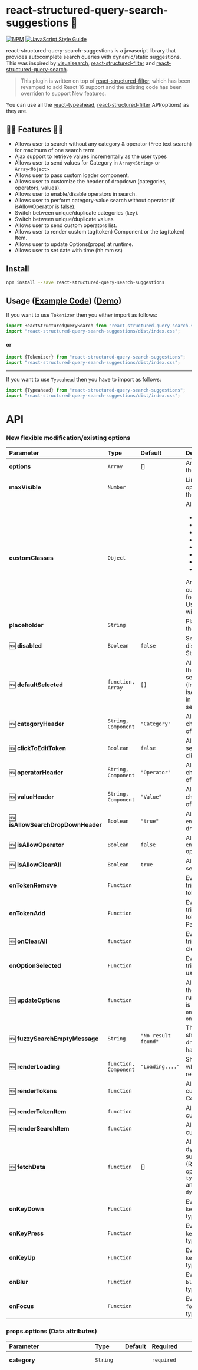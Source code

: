 # react-structured-query-search-suggestions 🎉

[![NPM](https://img.shields.io/badge/npm-v1.0.7-orange)](https://www.npmjs.com/package/react-structured-query-search-suggestions) [![JavaScript Style Guide](https://img.shields.io/badge/code_style-standard-brightgreen.svg)](https://standardjs.com)

react-structured-query-search-suggestions is a javascript library that provides autocomplete search queries with dynamic/static suggestions.
This was inspired by [visualsearch](http://documentcloud.github.io/visualsearch), [react-structured-filter](https://github.com/SummitRoute/react-structured-filter) and [react-structured-query-search](https://github.com/kevalbhatt/react-structured-query-search).
>This plugin is written on top of [react-structured-filter](https://github.com/SummitRoute/react-structured-filter), which has been revamped to add React 16 support and the existing code has been overriden to support New features.

You can use all the [react-typeahead](https://github.com/fmoo/react-typeahead), [react-structured-filter](https://github.com/SummitRoute/react-structured-filter)  API(options) as they are.

## 🎉🎊 Features 🎊🎉

* Allows user to search without any category & operator (Free text search) for maximum of one search term 
* Ajax support to retrieve values incrementally as the user types
* Allows user to send values for Category in `Array<String>` or `Array<Object>`
* Allows user to pass custom loader component.
* Allows user to customize the header of dropdown (categories, operators, values).
* Allows user to enable/disable operators in search.
* Allows user to perform category-value search without operator (if isAllowOperator is false).
* Switch between unique/duplicate categories (key).
* Switch between unique/duplicate values
* Allows user to send custom operators list.
* Allows user to render custom tag(token) Component or the tag(token) Item.
* Allows user to update Options(props) at runtime.
* Allows user to set date with time (hh mm ss)


## Install

```bash
npm install --save react-structured-query-search-suggestions
```

## Usage ([Example Code](https://github.com/acreto/react-structured-query-search-suggestions/blob/master/example/src/App.js)) ([Demo](https://acreto.github.io/react-structured-query-search-suggestions/))

If you want to use `Tokenizer` then you either import as follows:

```jsx
import ReactStructuredQuerySearch from "react-structured-query-search-suggestions";
import "react-structured-query-search-suggestions/dist/index.css";
```
#### or

```jsx
import {Tokenizer} from "react-structured-query-search-suggestions";
import "react-structured-query-search-suggestions/dist/index.css";
```
---

If you want to use `Typeahead` then you have to import as follows:

```jsx
import {Typeahead} from "react-structured-query-search-suggestions";
import "react-structured-query-search-suggestions/dist/index.css";
```

# API

### New flexible modification/existing options


| Parameter | Type | Default | Description |
| :---------|:---- |:--------|:----------- | 
| **options** | `Array` | [] | An array supplied to the filter function.|
| **maxVisible** | `Number`||Limit the number of options rendered in the results list.|
| **customClasses** | `Object`||Allowed Keys: <ul><li>`input`</li><li>`results`</li><li>`listItem`</li><li>`listAnchor`</li><li>`hover`</li><li>`typeahead`</li><li>`resultsTruncated`</li><li>`token`</li></ul><div>An object containing custom class names for child elements. Useful for integrating with 3rd party UI kits.</div>|
| **placeholder** | `String` || Placeholder text for the typeahead input.|
| :new: **disabled** | `Boolean`| `false` | Set to `true` for disabling the StructureQuerySearch |
| :new: **defaultSelected**| `function, Array` | `[]` | Allows user to initialize the search with selected values (Include isAllowFreeSearch:true in the free search term selected option) |
| :new: **categoryHeader** | `String, Component` | `"Category"` | Allows user the change the header title of `Category` |
| :new: **clickToEditToken** | `Boolean` | `false` | Allows user to `edit` the selected token by clicking on it |
| :new: **operatorHeader** | `String, Component` | `"Operator"` | Allows user the change the header title of `Operator` |
| :new: **valueHeader** | `String, Component` | `"Value"` | Allows user the change the header title of `Value` |
| :new: **isAllowSearchDropDownHeader** | `Boolean` | `"true"` | Allows user to `enable/disable` search drop-down header  |
| :new: **isAllowOperator** | `Boolean` | `false` | Allows user to `enable/disable` operators in search |
| :new: **isAllowClearAll**| `Boolean` | `true` | Allows user to clear all selected data |
| **onTokenRemove**| `Function`||Event handler triggered whenever a token is removed.|
| **onTokenAdd** |`Function`||Event handler triggered whenever a token is added.<div>Params: `(addedToken)`</div>|
| :new: **onClearAll** | `function`||Event handler triggered whenever clear all button clicked |
| **onOptionSelected** |`Function`||Event handler triggered whenever a user picks an option.|
| :new: **updateOptions** | `function` || Allows user to update the Options(props) at runtime, this function is called before `onTokenRemove` and `onTokenAdd` |
| :new: **fuzzySearchEmptyMessage** | `String` | `"No result found"` | This message is shown when dropdown doesn't have search value |
| :new: **renderLoading** | `function, Component` | `"Loading...."` | Show custom loader when values are retrieved using Ajax |
| :new: **renderTokens** | `function` || Allows user to render custome Token Component|
| :new: **renderTokenItem** | `function` || Allows user to render custome Token Item |
| :new: **renderSearchItem** | `function` || Allows user to render custome value |
| :new: **fetchData** | `function` | [] | Allows user to fetch dynamic suggestions(options). (Required if any of the options has `type:"textoptions"` and `dynamicOptions:true`) |
| **onKeyDown** | `Function`||Event handler for the `keyDown` event on the typeahead input.|
| **onKeyPress** | `Function`||Event handler for the `keyPress` event on the typeahead input.|
| **onKeyUp** | `Function`||Event handler for the `keyUp` event on the typeahead input.|
| **onBlur** | `Function`||Event handler for the `blur` event on the typeahead input.|
| **onFocus** | `Function`||Event handler for the `focus` event on the typeahead input.|

### props.options (Data attributes)

| Parameter | Type | Default | Required | Description|
|:---------|:---- |:---- |:--------|:----------- | 
| **category** | `String` ||`required` | Name of the first thing the user types.|
| **type** | `String` |`text`||This can be one of the following:<ul><li><b>text</b>: Arbitrary text for the value. No autocomplete options.<ul><li>Operator choices will be: "=", "!=", "contains", "!contains".</li></ul> </li><li><b>textoptions</b>: You must additionally pass an <tt>options</tt> value</tt>. <ul><li>Operator choices will be: "=", "!=".</li></ul></li><li><b>number</b>: Arbitrary text for the value. No autocomplete options.<ul><li>Operator choices will be: "=", "!=", "&lt;", "&lt;=", "&gt;", "&gt;=".</li></ul> </li><li><b>date</b>: Shows a calendar and user can choose date and time.".<ul><li>Operator choices will be: "=", "!=", "&lt;", "&lt;=", "&gt;", "&gt;=".</li></ul></li></ul>|
| :new: **operator** | `Array, function` | | required, if  `isAllowOperator` prop is set to `true`| If this attribute is added then it would ignore the type check as described in `type` parameter and it would accept what you have passed|
| **options** | `Array` | |`required, if type="textoptions"` | Get the value according to selected category |
| **dynamicOptions** | `Boolean` | false | | A boolean which if set to true, dynamic search suggestions(options) will be loaded using fetchData function. If set to false, static options will be served|
| :new: **isAllowCustomValue** | `Boolean` |`false`|| <div> When this parameter is set to `true`, it allows you to send multiple custom values for `type=textoptions`</div> |
| :new: **isAllowDuplicateCategories** | `Boolean` | `true` || Switch between `unique/duplicate` categories (key) |
| :new: **isAllowDuplicateOptions** | `Boolean` | `false` ||Switch between `unique/duplicate` values |
| :new: **fuzzySearchKeyAttribute** | `String` |`name`|| If Category (options)values are `Array<Object>` then By default fuzzy search look for `name` attribute inside options(values) but you can change that attribut lookup key using `fuzzySearchKeyAttribute`|

## How to Contribute

### Setting Up

 Please run `npm install` in the root and example folders. then do the following:

* Go to root folder and run `npm start` after this 
* Go to example folder and run `npm run link` (only for first time)
* Go to example folder and run `npm start` it would run the plugin from link which we have created.

Now, anytime you make a change to your library in src/ or to the example app's example/src `create-react-app` will live-reload your local dev server so you can iterate on your component in real-time.

## License

MIT
